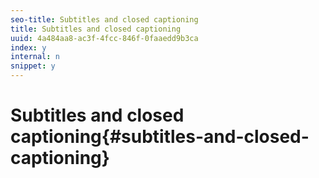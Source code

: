 ```yaml
---
seo-title: Subtitles and closed captioning
title: Subtitles and closed captioning
uuid: 4a484aa8-ac3f-4fcc-846f-0faaedd9b3ca
index: y
internal: n
snippet: y
---
```


# Subtitles and closed captioning{#subtitles-and-closed-captioning}

